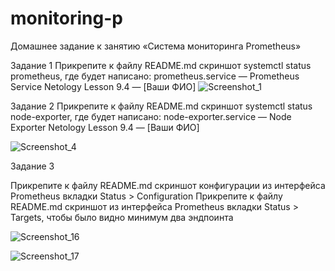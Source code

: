 # monitoring-p
Домашнее задание к занятию «Система мониторинга Prometheus»

Задание 1 
Прикрепите к файлу README.md скриншот systemctl status prometheus, где будет написано: prometheus.service — Prometheus Service Netology Lesson 9.4 — [Ваши ФИО]
![Screenshot_1](https://github.com/user-attachments/assets/9927c72d-3fc9-4771-ba7c-748dc9d3d430)

Задание 2
 Прикрепите к файлу README.md скриншот systemctl status node-exporter, где будет написано: node-exporter.service — Node Exporter Netology Lesson 9.4 — [Ваши ФИО]

![Screenshot_4](https://github.com/user-attachments/assets/e287ecdd-16b0-4659-9cd2-2edcfd889e52)


Задание 3

Прикрепите к файлу README.md скриншот конфигурации из интерфейса Prometheus вкладки Status > Configuration
 Прикрепите к файлу README.md скриншот из интерфейса Prometheus вкладки Status > Targets, чтобы было видно минимум два эндпоинта

 
![Screenshot_16](https://github.com/user-attachments/assets/c8000468-1510-4ca1-95d5-d7228eabede1)

 
![Screenshot_17](https://github.com/user-attachments/assets/03d452dc-8c3e-4d94-b429-4ebdd0953c9b)
